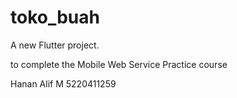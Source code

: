 # toko_buah

A new Flutter project.

to complete the Mobile Web Service Practice course

Hanan Alif M
5220411259
